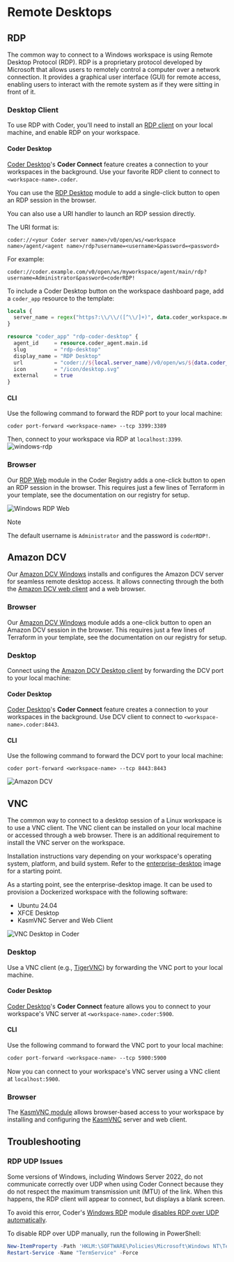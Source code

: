 # Remote Desktops

## RDP

The common way to connect to a Windows workspace is using Remote Desktop Protocol (RDP). RDP is a proprietary protocol developed by Microsoft that allows users to remotely control a computer over a network connection. It provides a graphical user interface (GUI) for remote access, enabling users to interact with the remote system as if they were sitting in front of it.

<div class="tabs">

### Desktop Client

To use RDP with Coder, you'll need to install an
[RDP client](https://docs.microsoft.com/en-us/windows-server/remote/remote-desktop-services/clients/remote-desktop-clients)
on your local machine, and enable RDP on your workspace.

<div class="tabs">

#### Coder Desktop

[Coder Desktop](../desktop/index.md)'s **Coder Connect** feature creates a connection to your workspaces in the background. Use your favorite RDP client to connect to `<workspace-name>.coder`.

You can use the [RDP Desktop](https://registry.coder.com/modules/coder/local-windows-rdp) module to add a single-click button to open an RDP session in the browser.

You can also use a URI handler to launch an RDP session directly.

The URI format is:

```text
coder://<your Coder server name>/v0/open/ws/<workspace name>/agent/<agent name>/rdp?username=<username>&password=<password>
```

For example:

```text
coder://coder.example.com/v0/open/ws/myworkspace/agent/main/rdp?username=Administrator&password=coderRDP!
```

To include a Coder Desktop button on the workspace dashboard page, add a `coder_app` resource to the template:

```tf
locals {
  server_name = regex("https?:\\/\\/([^\\/]+)", data.coder_workspace.me.access_url)[0]
}

resource "coder_app" "rdp-coder-desktop" {
  agent_id     = resource.coder_agent.main.id
  slug         = "rdp-desktop"
  display_name = "RDP Desktop"
  url          = "coder://${local.server_name}/v0/open/ws/${data.coder_workspace.me.name}/agent/main/rdp?username=Administrator&password=coderRDP!"
  icon         = "/icon/desktop.svg"
  external     = true
}
```

#### CLI

Use the following command to forward the RDP port to your local machine:

```console
coder port-forward <workspace-name> --tcp 3399:3389
```

Then, connect to your workspace via RDP at `localhost:3399`.
![windows-rdp](../../images/ides/windows_rdp_client.png)

</div>

### Browser

Our [RDP Web](https://registry.coder.com/modules/windows-rdp) module in the Coder Registry adds a one-click button to open an RDP session in the browser. This requires just a few lines of Terraform in your template, see the documentation on our registry for setup.

![Windows RDP Web](../../images/user-guides/web-rdp-demo.png)

</div>

> [!NOTE]
> The default username is `Administrator` and the password is `coderRDP!`.

## Amazon DCV

Our [Amazon DCV Windows](https://registry.coder.com/modules/amazon-dcv-windows) installs and configures the Amazon DCV server for seamless remote desktop access. It allows connecting through the both the [Amazon DCV web client](https://docs.aws.amazon.com/dcv/latest/userguide/web-client.html) and a web browser.

<div class="tabs">

### Browser

Our [Amazon DCV Windows](https://registry.coder.com/modules/amazon-dcv-windows) module adds a one-click button to open an Amazon DCV session in the browser. This requires just a few lines of Terraform in your template, see the documentation on our registry for setup.

### Desktop

Connect using the [Amazon DCV Desktop client](https://docs.aws.amazon.com/dcv/latest/userguide/using-connecting.html) by forwarding the DCV port to your local machine:

<div class="tabs">

#### Coder Desktop

[Coder Desktop](../desktop/index.md)'s **Coder Connect** feature creates a connection to your workspaces in the background. Use DCV client to connect to `<workspace-name>.coder:8443`.

#### CLI

Use the following command to forward the DCV port to your local machine:

```console
coder port-forward <workspace-name> --tcp 8443:8443
```

</div>

</div>

![Amazon DCV](../../images/user-guides/amazon-dcv-windows-demo.png)

## VNC

The common way to connect to a desktop session of a Linux workspace is to use a VNC client. The VNC client can be installed on your local machine or accessed through a web browser. There is an additional requirement to install the VNC server on the workspace.

Installation instructions vary depending on your workspace's operating system, platform, and build system. Refer to the [enterprise-desktop](https://github.com/coder/images/tree/main/images/desktop) image for a starting point.

As a starting point, see the enterprise-desktop image. It can be used to provision a Dockerized workspace with the following software:

- Ubuntu 24.04
- XFCE Desktop
- KasmVNC Server and Web Client

![VNC Desktop in Coder](../../images/vnc-desktop.png)

<div class="tabs">

### Desktop

Use a VNC client (e.g., [TigerVNC](https://tigervnc.org/)) by forwarding the VNC port to your local machine.

<div class="tab">

#### Coder Desktop

[Coder Desktop](../desktop/index.md)'s **Coder Connect** feature allows you to connect to your workspace's VNC server at `<workspace-name>.coder:5900`.

#### CLI

Use the following command to forward the VNC port to your local machine:

```bash
coder port-forward <workspace-name> --tcp 5900:5900
```

Now you can connect to your workspace's VNC server using a VNC client at `localhost:5900`.

</div>

### Browser

The [KasmVNC module](https://registry.coder.com/modules/coder/kasmvnc) allows browser-based access to your workspace by installing and configuring the [KasmVNC](https://github.com/kasmtech/KasmVNC) server and web client.

</div>

## Troubleshooting

### RDP UDP Issues

Some versions of Windows, including Windows Server 2022, do not communicate correctly over UDP when using Coder Connect because they do not respect the maximum transmission unit (MTU) of the link. When this happens, the RDP client will appear to connect, but displays a blank screen.

To avoid this error, Coder's [Windows RDP](https://registry.coder.com/modules/windows-rdp) module [disables RDP over UDP automatically](https://github.com/coder/registry/blob/b58bfebcf3bcdcde4f06a183f92eb3e01842d270/registry/coder/modules/windows-rdp/powershell-installation-script.tftpl#L22).

To disable RDP over UDP manually, run the following in PowerShell:

```powershell
New-ItemProperty -Path 'HKLM:\SOFTWARE\Policies\Microsoft\Windows NT\Terminal Services' -Name "SelectTransport" -Value 1 -PropertyType DWORD -Force
Restart-Service -Name "TermService" -Force
```

